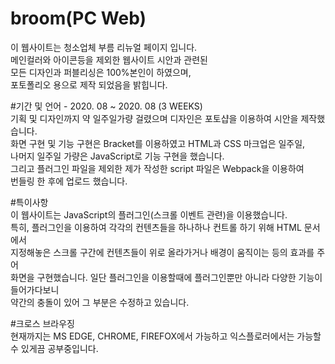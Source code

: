# broom(PC Web)
이 웹사이트는 청소업체 부름 리뉴얼 페이지 입니다.<br>
메인컬러와 아이콘등을 제외한 웹사이트 시안과 관련된 <br>
모든 디자인과 퍼블리싱은 100%본인이 하였으며,<br>
포토폴리오 용으로 제작 되었음을 밝힙니다.

#기간 및 언어 - 2020. 08 ~ 2020. 08 (3 WEEKS)<br>
기획 및 디자인까지 약 일주일가량 걸렸으며 디자인은 포토샵을 이용하여 시안을 제작했습니다.<br> 
화면 구현 및 기능 구현은 Bracket를 이용하였고 HTML과 CSS 마크업은 일주일, <br>
나머지 일주일 가량은 JavaScript로 기능 구현을 했습니다.<br>
그리고 플러그인 파일을 제외한 제가 작성한 script 파일은 Webpack을 이용하여<br> 
번들링 한 후에 업로드 했습니다.

#특이사항<br>
이 웹사이트는 JavaScript의 플러그인(스크롤 이벤트 관련)을 이용했습니다. <br>
특히, 플러그인을 이용하여 각각의 컨텐츠들을 하나하나 컨트롤 하기 위해 HTML 문서에서<br> 
지정해놓은 스크롤 구간에 컨텐츠들이 위로 올라가거나 배경이 움직이는 등의 효과를 주어<br>
화면을 구현했습니다. 일단 플러그인을 이용할때에 플러그인뿐만 아니라 다양한 기능이 들어가다보니<br>
약간의 충돌이 있어 그 부분은 수정하고 있습니다.

#크로스 브라우징 <br>
현재까지는 MS EDGE, CHROME, FIREFOX에서 가능하고 익스플로러에서는 가능할 수 있게끔 공부중입니다.
